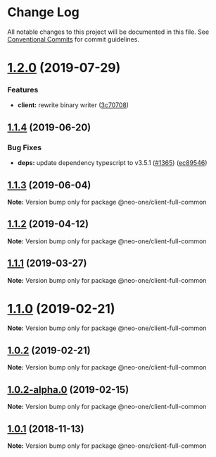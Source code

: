 # Change Log

All notable changes to this project will be documented in this file.
See [Conventional Commits](https://conventionalcommits.org) for commit guidelines.

# [1.2.0](https://github.com/neo-one-suite/neo-one/compare/@neo-one/client-full-common@1.1.4...@neo-one/client-full-common@1.2.0) (2019-07-29)


### Features

* **client:** rewrite binary writer ([3c70708](https://github.com/neo-one-suite/neo-one/commit/3c70708))





## [1.1.4](https://github.com/neo-one-suite/neo-one/compare/@neo-one/client-full-common@1.1.3...@neo-one/client-full-common@1.1.4) (2019-06-20)


### Bug Fixes

* **deps:** update dependency typescript to v3.5.1 ([#1365](https://github.com/neo-one-suite/neo-one/issues/1365)) ([ec89546](https://github.com/neo-one-suite/neo-one/commit/ec89546))





## [1.1.3](https://github.com/neo-one-suite/neo-one/compare/@neo-one/client-full-common@1.1.2...@neo-one/client-full-common@1.1.3) (2019-06-04)

**Note:** Version bump only for package @neo-one/client-full-common





## [1.1.2](https://github.com/neo-one-suite/neo-one/compare/@neo-one/client-full-common@1.1.1...@neo-one/client-full-common@1.1.2) (2019-04-12)

**Note:** Version bump only for package @neo-one/client-full-common





## [1.1.1](https://github.com/neo-one-suite/neo-one/compare/@neo-one/client-full-common@1.1.0...@neo-one/client-full-common@1.1.1) (2019-03-27)

**Note:** Version bump only for package @neo-one/client-full-common





# [1.1.0](https://github.com/neo-one-suite/neo-one/compare/@neo-one/client-full-common@1.0.2...@neo-one/client-full-common@1.1.0) (2019-02-21)

**Note:** Version bump only for package @neo-one/client-full-common





## [1.0.2](https://github.com/neo-one-suite/neo-one/compare/@neo-one/client-full-common@1.0.2-alpha.0...@neo-one/client-full-common@1.0.2) (2019-02-21)

**Note:** Version bump only for package @neo-one/client-full-common





## [1.0.2-alpha.0](https://github.com/neo-one-suite/neo-one/compare/@neo-one/client-full-common@1.0.1...@neo-one/client-full-common@1.0.2-alpha.0) (2019-02-15)

**Note:** Version bump only for package @neo-one/client-full-common





## [1.0.1](https://github.com/neo-one-suite/neo-one/compare/@neo-one/client-full-common@1.0.0...@neo-one/client-full-common@1.0.1) (2018-11-13)

**Note:** Version bump only for package @neo-one/client-full-common
